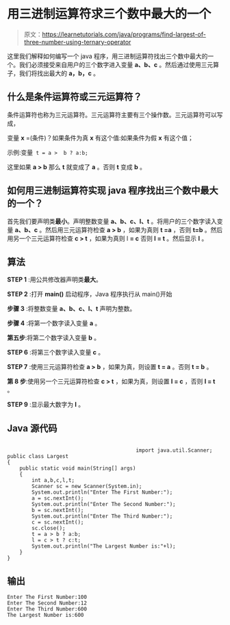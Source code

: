 # 用三进制运算符求三个数中最大的一个

> 原文：<https://learnetutorials.com/java/programs/find-largest-of-three-number-using-ternary-operator>

这里我们解释如何编写一个 java 程序，用三进制运算符找出三个数中最大的一个。我们必须接受来自用户的三个数字进入变量 **a、b、c** 。然后通过使用三元算子，我们将找出最大的 **a，b，c** 。

## 什么是条件运算符或三元运算符？

条件运算符也称为三元运算符。三元运算符主要有三个操作数。三元运算符可以写成，

变量 **x** =(条件)？如果条件为真 **x** 有这个值:如果条件为假 **x** 有这个值；

示例:变量` t = a >  b ? a:b;`

这里如果 **a > b** 那么 **t** 就变成了 **a** 。否则 **t** 变成 **b** 。

## 如何用三进制运算符实现 java 程序找出三个数中最大的一个？

首先我们要声明类**最小**。声明整数变量 **a、b、c、l、t** 。将用户的三个数字读入变量 **a、b、c** 。然后用三元运算符检查 **a > b** ，如果为真则 **t =a** ，否则 **t=b** 。然后用另一个三元运算符检查 **c > t** ，如果为真则 l **= c** 否则 **l = t** 。然后显示 **l** 。

## 算法

**STEP 1** :用公共修改器声明类**最大**。

**STEP 2** :打开 **main()** 启动程序，Java 程序执行从 main()开始

**步骤 3** :将整数变量 **a、b、c、l、t** 声明为整数。

**步骤 4** :将第一个数字读入变量 **a** 。

**第五步**:将第二个数字读入变量 **b** 。

**STEP 6** :将第三个数字读入变量 **c** 。

**STEP 7** :使用三元运算符检查 **a > b** ，如果为真，则设置 **t = a** 。否则 **t = b** 。

**第 8 步**:使用另一个三元运算符检查 **c > t** ，如果为真，则设置 **l = c** ，否则 **l = t** 。

**STEP 9** :显示最大数字为 **l** 。

## Java 源代码

```

                                          import java.util.Scanner;
public class Largest 
{
    public static void main(String[] args) 
    {
        int a,b,c,l,t;
        Scanner sc = new Scanner(System.in);
        System.out.println("Enter The First Number:");
        a = sc.nextInt();
        System.out.println("Enter The Second Number:");
        b = sc.nextInt();
        System.out.println("Enter The Third Number:");
        c = sc.nextInt();
        sc.close();
        t = a > b ? a:b;
        l = c > t ? c:t;
        System.out.println("The Largest Number is:"+l);
    }
}

```

## 输出

```
Enter The First Number:100
Enter The Second Number:12
Enter The Third Number:600
The Largest Number is:600
```